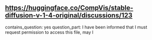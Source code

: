 ## https://huggingface.co/CompVis/stable-diffusion-v-1-4-original/discussions/123

contains_question: yes
question_part: I have been informed that I must request permission to access this file, may I